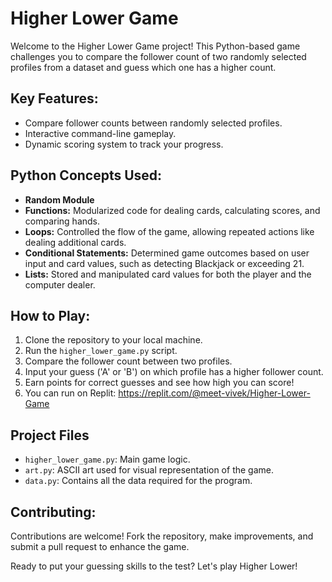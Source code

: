 # Higher Lower Game

Welcome to the Higher Lower Game project! This Python-based game challenges you to compare the follower count of two randomly selected profiles from a dataset and guess which one has a higher count.

## Key Features:
- Compare follower counts between randomly selected profiles.
- Interactive command-line gameplay.
- Dynamic scoring system to track your progress.

## Python Concepts Used:
- **Random Module**
- **Functions:** Modularized code for dealing cards, calculating scores, and comparing hands.
- **Loops:** Controlled the flow of the game, allowing repeated actions like dealing additional cards.
- **Conditional Statements:** Determined game outcomes based on user input and card values, such as detecting Blackjack or exceeding 21.
- **Lists:** Stored and manipulated card values for both the player and the computer dealer.

## How to Play:
1. Clone the repository to your local machine.
2. Run the `higher_lower_game.py` script.
3. Compare the follower count between two profiles.
4. Input your guess ('A' or 'B') on which profile has a higher follower count.
5. Earn points for correct guesses and see how high you can score!
6. You can run on Replit: https://replit.com/@meet-vivek/Higher-Lower-Game

## Project Files  
- `higher_lower_game.py`: Main game logic.
- `art.py`: ASCII art used for visual representation of the game.
- `data.py`: Contains all the data required for the program.

## Contributing:
Contributions are welcome! Fork the repository, make improvements, and submit a pull request to enhance the game.

Ready to put your guessing skills to the test? Let's play Higher Lower!
